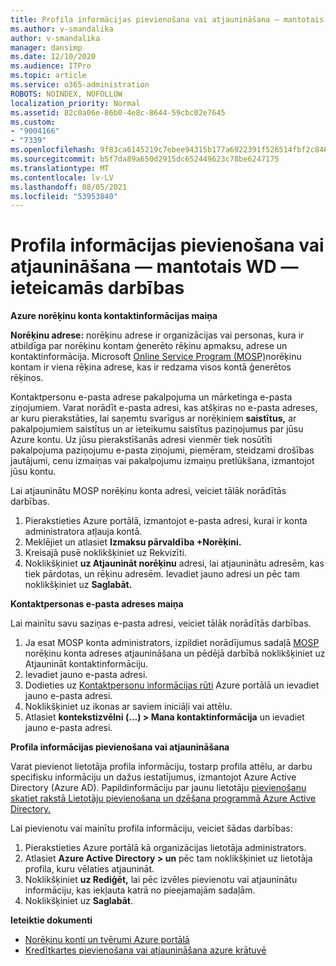```yaml
---
title: Profila informācijas pievienošana vai atjaunināšana — mantotais WD — ieteicamās darbības
ms.author: v-smandalika
author: v-smandalika
manager: dansimp
ms.date: 12/10/2020
ms.audience: ITPro
ms.topic: article
ms.service: o365-administration
ROBOTS: NOINDEX, NOFOLLOW
localization_priority: Normal
ms.assetid: 82c0a06e-86b0-4e8c-8644-59cbc02e7645
ms.custom:
- "9004166"
- "7339"
ms.openlocfilehash: 9f83ca6145219c7ebee94315b177a6922391f526514fbf2c846f9a26a44228ba
ms.sourcegitcommit: b5f7da89a650d2915dc652449623c78be6247175
ms.translationtype: MT
ms.contentlocale: lv-LV
ms.lasthandoff: 08/05/2021
ms.locfileid: "53953840"
---
```

# <a name="add-or-update-profile-information---legacy-wd---recommended-steps"></a>Profila informācijas pievienošana vai atjaunināšana — mantotais WD — ieteicamās darbības

**Azure norēķinu konta kontaktinformācijas maiņa**

**Norēķinu adrese:** norēķinu adrese ir organizācijas vai personas, kura ir atbildīga par norēķinu kontam ģenerēto rēķinu apmaksu, adrese un kontaktinformācija. Microsoft [Online Service Program (MOSP)](https://docs.microsoft.com/azure/cost-management-billing/manage/change-azure-account-profile#update-an-mosp-billing-account-address)norēķinu kontam ir viena rēķina adrese, kas ir redzama visos kontā ģenerētos rēķinos.

Kontaktpersonu e-pasta adrese pakalpojuma un [](https://docs.microsoft.com/azure/cost-management-billing/manage/change-azure-account-profile#change-your-contact-email-address) mārketinga e-pasta ziņojumiem. Varat norādīt e-pasta adresi, kas atšķiras no e-pasta adreses, ar kuru pierakstāties, lai saņemtu svarīgus ar norēķiniem **saistītus,** ar pakalpojumiem saistītus un ar ieteikumu saistītus paziņojumus par jūsu Azure kontu. Uz jūsu pierakstīšanās adresi vienmēr tiek nosūtīti pakalpojuma paziņojumu e-pasta ziņojumi, piemēram, steidzami drošības jautājumi, cenu izmaiņas vai pakalpojumu izmaiņu pretlūkšana, izmantojot jūsu kontu.

Lai atjauninātu MOSP norēķinu konta adresi, veiciet tālāk norādītās darbības.
1. Pierakstieties Azure portālā, izmantojot e-pasta adresi, kurai ir konta administratora atļauja kontā.
2. Meklējiet un atlasiet **Izmaksu pārvaldība +Norēķini.** 
3. Kreisajā  pusē noklikšķiniet uz Rekvizīti. 
4. Noklikšķiniet **uz Atjaunināt norēķinu** adresi, lai atjauninātu adresēm, kas tiek pārdotas, un rēķinu adresēm. Ievadiet jauno adresi un pēc tam noklikšķiniet uz **Saglabāt.**

**Kontaktpersonas e-pasta adreses maiņa** 

Lai mainītu savu saziņas e-pasta adresi, veiciet tālāk norādītās darbības.
1. Ja esat MOSP konta administrators, izpildiet norādījumus sadaļā [MOSP](https://docs.microsoft.com/azure/cost-management-billing/manage/change-azure-account-profile#update-an-mosp-billing-account-address) norēķinu konta  adreses atjaunināšana un pēdējā darbībā noklikšķiniet uz Atjaunināt kontaktinformāciju. 
2. Ievadiet jauno e-pasta adresi. 
3. Dodieties uz [Kontaktpersonu informācijas rūti](https://ms.portal.azure.com/) Azure portālā un ievadiet jauno e-pasta adresi. 
4. Noklikšķiniet uz ikonas ar saviem iniciāļi vai attēlu. 
5. Atlasiet **kontekstizvēlni (...) > Mana kontaktinformācija** un ievadiet jauno e-pasta adresi.

**Profila informācijas pievienošana vai atjaunināšana**

Varat pievienot lietotāja profila informāciju, tostarp profila attēlu, ar darbu specifisku informāciju un dažus iestatījumus, izmantojot Azure Active Directory (Azure AD). Papildinformāciju par jaunu lietotāju [pievienošanu skatiet rakstā Lietotāju pievienošana un dzēšana programmā Azure Active Directory.](https://docs.microsoft.com/azure/active-directory/fundamentals/add-users-azure-active-directory)

Lai pievienotu vai mainītu profila informāciju, veiciet šādas darbības:

1. Pierakstieties Azure portālā kā organizācijas lietotāja administrators.
2. Atlasiet **Azure Active Directory > un** pēc tam noklikšķiniet uz lietotāja profila, kuru vēlaties atjaunināt. 
3. Noklikšķiniet **uz Rediģēt,** lai pēc izvēles pievienotu vai atjauninātu informāciju, kas iekļauta katrā no pieejamajām sadaļām. 
4. Noklikšķiniet uz **Saglabāt**.

**Ieteiktie dokumenti**

- [Norēķinu konti un tvērumi Azure portālā](https://docs.microsoft.com/azure/cost-management-billing/manage/view-all-accounts) 
- [Kredītkartes pievienošana vai atjaunināšana azure krātuvē](https://docs.microsoft.com/azure/cost-management-billing/manage/change-credit-card)


